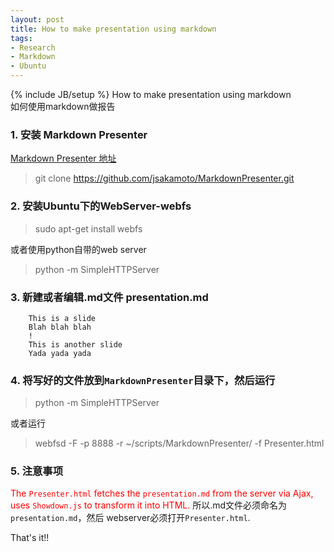 ```yaml
---
layout: post
title: How to make presentation using markdown
tags:
- Research
- Markdown
- Ubuntu
---
```

{% include JB/setup %}
How to make presentation using markdown  
如何使用markdown做报告

### 1. 安装 Markdown Presenter
[Markdown Presenter 地址](https://github.com/jsakamoto/MarkdownPresenter)

> git clone https://github.com/jsakamoto/MarkdownPresenter.git  

### 2. 安装Ubuntu下的WebServer-webfs

> sudo apt-get install webfs  

或者使用python自带的web server

> python -m SimpleHTTPServer 

### 3. 新建或者编辑.md文件 presentation.md


		This is a slide  
		Blah blah blah  
		!  
		This is another slide  
		Yada yada yada  

### 4. 将写好的文件放到`MarkdownPresenter`目录下，然后运行

>  python -m SimpleHTTPServer  

或者运行

> webfsd -F -p 8888 -r ~/scripts/MarkdownPresenter/ -f Presenter.html

### 5. 注意事项
<font color='red'>The `Presenter.html` fetches the `presentation.md` from the server via Ajax, uses `Showdown.js` to transform it into HTML.</font>
所以.md文件必须命名为 `presentation.md`，然后 webserver必须打开`Presenter.html`.

That's it!!
